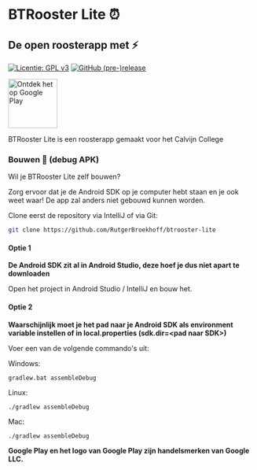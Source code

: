 # BTRooster Lite :alarm_clock:
## De open roosterapp met :zap: 

[![Licentie: GPL v3](https://img.shields.io/badge/License-GPL%20v3-blue.svg)](https://www.gnu.org/licenses/gpl-3.0)
[![GitHub (pre-)release](https://img.shields.io/github/release/RutgerBroekhoff/btrooster-lite/all.svg)](https://github.com/RutgerBroekhoff/btrooster-lite/releases/latest)

<a href='https://play.google.com/store/apps/details?id=nl.viasalix.btroosterlite&pcampaignid=MKT-Other-global-all-co-prtnr-py-PartBadge-Mar2515-1'>
  <img alt='Ontdek het op Google Play' src='https://play.google.com/intl/en_us/badges/images/generic/nl_badge_web_generic.png' height='100'/>
</a>

BTRooster Lite is een roosterapp gemaakt voor het Calvijn College

### Bouwen :hammer: (debug APK)
Wil je BTRooster Lite zelf bouwen?

Zorg ervoor dat je de Android SDK op je computer hebt staan en je ook weet waar!
De app zal anders niet gebouwd kunnen worden.

Clone eerst de repository via IntelliJ of via Git:

```bash
git clone https://github.com/RutgerBroekhoff/btrooster-lite
```

#### Optie 1
__De Android SDK zit al in Android Studio, deze hoef je dus niet apart te downloaden__

Open het project in Android Studio / IntelliJ en bouw het.

#### Optie 2
__Waarschijnlijk moet je het pad naar je Android SDK als environment variable instellen of in local.properties (sdk.dir=\<pad naar SDK>)__

Voer een van de volgende commando's uit:

Windows:
```
gradlew.bat assembleDebug
```

Linux:
```
./gradlew assembleDebug
```

Mac:
```
./gradlew assembleDebug
```

__Google Play en het logo van Google Play zijn handelsmerken van Google LLC.__

